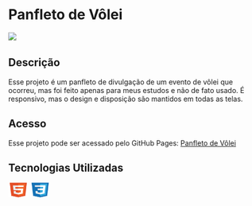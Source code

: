 # Panfleto de Vôlei
<div display="flex">
  <img height="420" width="fit-content" src="https://i.imgur.com/5o9ID3G.png">
</div>

## Descrição
Esse projeto é um panfleto de divulgação de um evento de vôlei que ocorreu, mas foi feito apenas para meus estudos e não de fato usado.
É responsivo, mas o design e disposição são mantidos em todas as telas.

## Acesso
Esse projeto pode ser acessado pelo GitHub Pages: 
<a href="https://vanessatrajano.github.io/Panfleto-de-Volei/">Panfleto de Vôlei</a>

## Tecnologias Utilizadas
<div display="flex">
  <img align="center" alt="HTML" height="30" width="40" src="https://raw.githubusercontent.com/devicons/devicon/master/icons/html5/html5-original.svg">
  <img align="center" alt="CSS" height="30" width="40" src="https://raw.githubusercontent.com/devicons/devicon/master/icons/css3/css3-original.svg">
</div>
